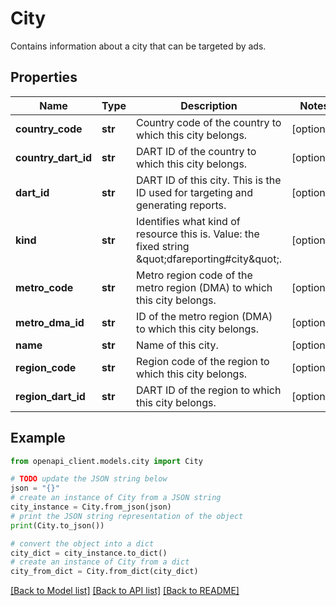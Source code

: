 # City

Contains information about a city that can be targeted by ads.

## Properties

Name | Type | Description | Notes
------------ | ------------- | ------------- | -------------
**country_code** | **str** | Country code of the country to which this city belongs. | [optional] 
**country_dart_id** | **str** | DART ID of the country to which this city belongs. | [optional] 
**dart_id** | **str** | DART ID of this city. This is the ID used for targeting and generating reports. | [optional] 
**kind** | **str** | Identifies what kind of resource this is. Value: the fixed string \&quot;dfareporting#city\&quot;. | [optional] 
**metro_code** | **str** | Metro region code of the metro region (DMA) to which this city belongs. | [optional] 
**metro_dma_id** | **str** | ID of the metro region (DMA) to which this city belongs. | [optional] 
**name** | **str** | Name of this city. | [optional] 
**region_code** | **str** | Region code of the region to which this city belongs. | [optional] 
**region_dart_id** | **str** | DART ID of the region to which this city belongs. | [optional] 

## Example

```python
from openapi_client.models.city import City

# TODO update the JSON string below
json = "{}"
# create an instance of City from a JSON string
city_instance = City.from_json(json)
# print the JSON string representation of the object
print(City.to_json())

# convert the object into a dict
city_dict = city_instance.to_dict()
# create an instance of City from a dict
city_from_dict = City.from_dict(city_dict)
```
[[Back to Model list]](../README.md#documentation-for-models) [[Back to API list]](../README.md#documentation-for-api-endpoints) [[Back to README]](../README.md)



